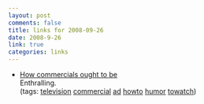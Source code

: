 ```yaml
--- 
layout: post
comments: false
title: links for 2008-09-26
date: 2008-9-26
link: true
categories: links
---
```

<ul class="delicious">
	<li>
<div class="delicious-link"><a href="http://tumblr.zanshin.net/post/51725461/new-hovis-advert-in-full-hd-stereo-sept-2008">How commercials ought to be</a></div>
<div class="delicious-extended">Enthralling.</div>
<div class="delicious-tags">(tags: <a href="http://delicious.com/zanshin/television">television</a> <a href="http://delicious.com/zanshin/commercial">commercial</a> <a href="http://delicious.com/zanshin/ad">ad</a> <a href="http://delicious.com/zanshin/howto">howto</a> <a href="http://delicious.com/zanshin/humor">humor</a> <a href="http://delicious.com/zanshin/towatch">towatch</a>)</div></li>
</ul>
